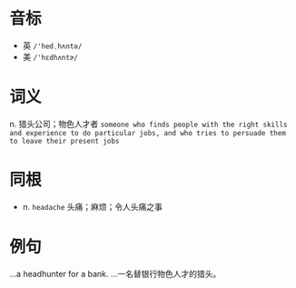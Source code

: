 # 音标

- 英 `/'hedˌhʌntə/`
- 美 `/'hɛdhʌntɚ/`

# 词义

n. 猎头公司；物色人才者
`someone who finds people with the right skills and experience to do particular jobs, and who tries to persuade them to leave their present jobs`

# 同根

- n. `headache` 头痛；麻烦；令人头痛之事

# 例句

...a headhunter for a bank.
…一名替银行物色人才的猎头。


